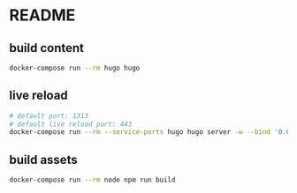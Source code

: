 # README

## build content

```sh
docker-compose run --rm hugo hugo
```

## live reload

```sh
# default port: 1313
# default live reload port: 443
docker-compose run --rm --service-ports hugo hugo server -w --bind '0.0.0.0'
```

## build assets

```sh
docker-compose run --rm node npm run build
```
